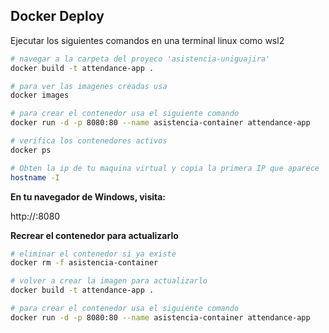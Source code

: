## Docker Deploy

Ejecutar los siguientes comandos en una terminal linux como wsl2

```bash
# navegar a la carpeta del proyeco 'asistencia-uniguajira'
docker build -t attendance-app .

# para ver las imagenes creadas usa
docker images

# para crear el contenedor usa el siguiente comando
docker run -d -p 8080:80 --name asistencia-container attendance-app

# verifica los contenedores activos
docker ps

# Obten la ip de tu maquina virtual y copia la primera IP que aparece
hostname -I
```

**En tu navegador de Windows, visita:**

http://<IP>:8080

**Recrear el contenedor para actualizarlo**

```bash
# eliminar el contenedor si ya existe
docker rm -f asistencia-container

# volver a crear la imagen para actualizarlo
docker build -t attendance-app .

# para crear el contenedor usa el siguiente comando
docker run -d -p 8080:80 --name asistencia-container attendance-app
```


